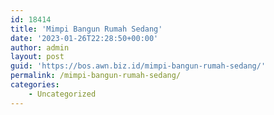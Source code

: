 ```yaml
---
id: 18414
title: 'Mimpi Bangun Rumah Sedang'
date: '2023-01-26T22:28:50+00:00'
author: admin
layout: post
guid: 'https://bos.awn.biz.id/mimpi-bangun-rumah-sedang/'
permalink: /mimpi-bangun-rumah-sedang/
categories:
    - Uncategorized
---
```


